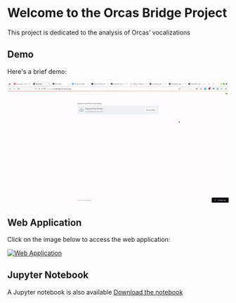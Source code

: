 # Welcome to the Orcas Bridge Project

This project is dedicated to the analysis of Orcas’ vocalizations

## Demo

Here's a brief demo:

![Demo](demo.gif)

## Web Application

Click on the image below to access the web application:

[![Web Application](https://orcasbridge.streamlit.app/)](https://orcasbridge.streamlit.app/)


## Jupyter Notebook

A Jupyter notebook is also available [Download the notebook](https://github.com/orcasbridge/project/raw/main/analysis.ipynb)
